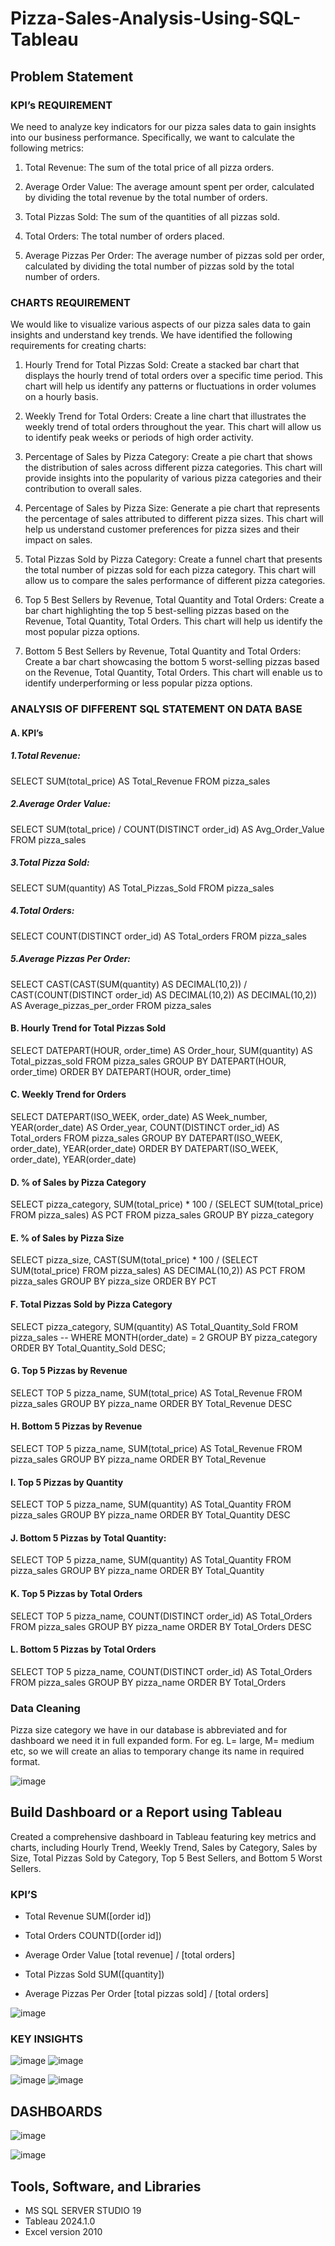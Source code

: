 # Pizza-Sales-Analysis-Using-SQL-Tableau

## Problem Statement

### KPI’s REQUIREMENT
We need to analyze key indicators for our pizza sales data to gain insights into our business performance. Specifically, we want to calculate the following metrics:

1. Total Revenue: The sum of the total price of all pizza orders.

2. Average Order Value: The average amount spent per order, calculated by dividing the total revenue by the total number of orders.

3. Total Pizzas Sold: The sum of the quantities of all pizzas sold.

4. Total Orders: The total number of orders placed.

5. Average Pizzas Per Order: The average number of pizzas sold per order, calculated by dividing the total number of pizzas sold by the total number of orders.

### CHARTS REQUIREMENT
We would like to visualize various aspects of our pizza sales data to gain insights and understand key trends. We have identified the following requirements for creating charts:

1. Hourly Trend for Total Pizzas Sold: Create a stacked bar chart that displays the hourly trend of total orders over a specific time period. This chart will help us identify any patterns or fluctuations in order volumes on a hourly basis.

2. Weekly Trend for Total Orders: Create a line chart that illustrates the weekly trend of total orders throughout the year. This chart will allow us to identify peak weeks or periods of high order activity.

3. Percentage of Sales by Pizza Category: Create a pie chart that shows the distribution of sales across different pizza categories. This chart will provide insights into the popularity of various pizza categories and their contribution to overall sales.

4. Percentage of Sales by Pizza Size: Generate a pie chart that represents the percentage of sales attributed to different pizza sizes. This chart will help us understand customer preferences for pizza sizes and their impact on sales.

5. Total Pizzas Sold by Pizza Category: Create a funnel chart that presents the total number of pizzas sold for each pizza category. This chart will allow us to compare the sales performance of different pizza categories.

6. Top 5 Best Sellers by Revenue, Total Quantity and Total Orders: Create a bar chart highlighting the top 5 best-selling pizzas based on the Revenue, Total Quantity, Total Orders. This chart will help us identify the most popular pizza options.

7. Bottom 5 Best Sellers by Revenue, Total Quantity and Total Orders: Create a bar chart showcasing the bottom 5 worst-selling pizzas based on the Revenue, Total Quantity, Total Orders. This chart will enable us to identify underperforming or less popular pizza options.

### ANALYSIS OF DIFFERENT SQL STATEMENT ON DATA BASE

#### A. KPI’s

##### 1.Total Revenue:

SELECT SUM(total_price) AS Total_Revenue FROM pizza_sales

##### 2.Average Order Value:

SELECT SUM(total_price) / COUNT(DISTINCT order_id) AS Avg_Order_Value FROM pizza_sales

##### 3.Total Pizza Sold:

SELECT SUM(quantity) AS Total_Pizzas_Sold FROM pizza_sales

##### 4.Total Orders:

SELECT COUNT(DISTINCT order_id) AS Total_orders FROM pizza_sales

##### 5.Average Pizzas Per Order:

SELECT CAST(CAST(SUM(quantity) AS DECIMAL(10,2)) / CAST(COUNT(DISTINCT order_id) AS DECIMAL(10,2)) AS DECIMAL(10,2)) AS Average_pizzas_per_order 
FROM pizza_sales

#### B. Hourly Trend for Total Pizzas Sold

SELECT DATEPART(HOUR, order_time) AS Order_hour, SUM(quantity) AS Total_pizzas_sold FROM pizza_sales 
GROUP BY DATEPART(HOUR, order_time)
ORDER BY DATEPART(HOUR, order_time)

#### C. Weekly Trend for Orders

SELECT DATEPART(ISO_WEEK, order_date) AS Week_number, YEAR(order_date) AS Order_year, COUNT(DISTINCT order_id) AS Total_orders FROM pizza_sales
GROUP BY DATEPART(ISO_WEEK, order_date), YEAR(order_date) 
ORDER BY DATEPART(ISO_WEEK, order_date), YEAR(order_date) 

#### D. % of Sales by Pizza Category

SELECT pizza_category, SUM(total_price) * 100 / (SELECT SUM(total_price) FROM pizza_sales) AS PCT
FROM pizza_sales 
GROUP BY pizza_category

#### E. % of Sales by Pizza Size

SELECT pizza_size, CAST(SUM(total_price) * 100 / (SELECT SUM(total_price) FROM pizza_sales) AS DECIMAL(10,2)) AS PCT
FROM pizza_sales 
GROUP BY pizza_size
ORDER BY PCT 

#### F. Total Pizzas Sold by Pizza Category

SELECT pizza_category, SUM(quantity) AS Total_Quantity_Sold
FROM pizza_sales
-- WHERE MONTH(order_date) = 2
GROUP BY pizza_category
ORDER BY Total_Quantity_Sold DESC;

#### G. Top 5 Pizzas by Revenue

SELECT TOP 5 pizza_name, SUM(total_price) AS Total_Revenue FROM pizza_sales
GROUP BY pizza_name
ORDER BY Total_Revenue DESC

#### H. Bottom 5 Pizzas by Revenue

SELECT TOP 5 pizza_name, SUM(total_price) AS Total_Revenue FROM pizza_sales
GROUP BY pizza_name
ORDER BY Total_Revenue

#### I. Top 5 Pizzas by Quantity

SELECT TOP 5 pizza_name, SUM(quantity) AS Total_Quantity FROM pizza_sales
GROUP BY pizza_name
ORDER BY Total_Quantity DESC

#### J. Bottom 5 Pizzas by Total Quantity:
SELECT TOP 5 pizza_name, SUM(quantity) AS Total_Quantity FROM pizza_sales
GROUP BY pizza_name
ORDER BY Total_Quantity 

#### K. Top 5 Pizzas by Total Orders

SELECT TOP 5 pizza_name, COUNT(DISTINCT order_id) AS Total_Orders FROM pizza_sales
GROUP BY pizza_name
ORDER BY Total_Orders DESC

#### L. Bottom 5 Pizzas by Total Orders
SELECT TOP 5 pizza_name, COUNT(DISTINCT order_id) AS Total_Orders FROM pizza_sales
GROUP BY pizza_name
ORDER BY Total_Orders

### Data Cleaning
Pizza size category we have in our database is abbreviated and for dashboard we need it in full expanded form. For eg. L= large, M= medium etc, so we will create an alias to temporary change its name in required format.

![image](https://github.com/user-attachments/assets/1434e8bc-e11a-4c47-a6ab-30d490e93c98)


## Build Dashboard or a Report using Tableau

Created a comprehensive dashboard in Tableau featuring key metrics and charts, including Hourly Trend, Weekly Trend, Sales by Category, Sales by Size, Total Pizzas Sold by Category, Top 5 Best Sellers, and Bottom 5 Worst Sellers.

### KPI’S

- Total Revenue SUM([order id])

- Total Orders COUNTD([order id])

- Average Order Value [total revenue] / [total orders]

- Total Pizzas Sold SUM([quantity])

- Average Pizzas Per Order [total pizzas sold] / [total orders]

![image](https://github.com/user-attachments/assets/3216695e-b453-4413-b8a9-0ace6c8edbd4)

### KEY INSIGHTS

![image](https://github.com/user-attachments/assets/948ac30b-e711-44fa-9067-f44a21a4703e) ![image](https://github.com/user-attachments/assets/e89daad4-a02c-4874-9f6d-bfa9c0cab405)

![image](https://github.com/user-attachments/assets/36dbbcd2-1cd7-4962-8a48-e444cbf293a9) ![image](https://github.com/user-attachments/assets/3699e399-9fe6-4655-9ba8-67055814470a)

## DASHBOARDS

![image](https://github.com/user-attachments/assets/7d0705a4-edcb-4fc3-8749-9697b3c68d9e)

![image](https://github.com/user-attachments/assets/5122799e-282d-4b7e-9b3c-92f6422aa795)

## Tools, Software, and Libraries
- MS SQL SERVER STUDIO 19
- Tableau 2024.1.0
- Excel version 2010

